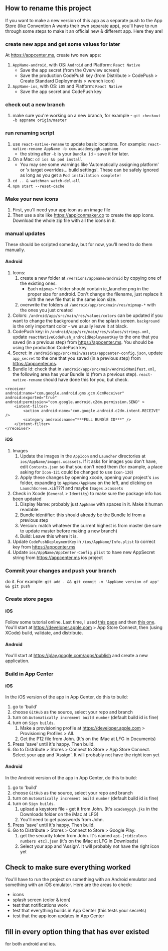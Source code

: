 ## How to rename this project
If you want to make a new version of this app as a separate push to the App Store (like Convention A wants their own separate app), you'll have to run through some steps to make it an official new & different app. Here they are!

### create new apps and get some values for later
At https://appcenter.ms, create two new apps:
1. `AppName-android`, with OS: `Android` and Platform: `React Native`
   * Save the app secret (from the Overview screen)
   * Save the production CodePush key (from Distribute > CodePush > Create Standard Deployments > wrench icon)
2. `AppName-ios`, with OS: `iOS` and Platform: `React Native`
   * Save the app secret and CodePush key

### check out a new branch
1. make sure you're working on a new branch, for example - `git checkout -b appname origin/master`

### run renaming script
1. use `react-native-rename` to update basic locations. For example: `react-native-rename AppName -b com.academypgh.appname`
   * the string after `-b` is your `Bundle Id` - save it for later.
1. On a Mac: `cd ios && pod install`
   * You may see some warnings like 'Automatically assigning platform' or 'x target overrides... build settings'. These can be safely ignored as long as you get a `Pod installation complete!`
1. `cd .. & watchman watch-del-all`
1. `npm start --reset-cache`

### Make your new icons
1. First, you'll need your app icon as an image file
1. Then use a site like https://appiconmaker.co to create the app icons. Download the whole zip file with all the icons in it.

### manual updates
These should be scripted someday, but for now, you'll need to do them manually.

#### Android
 1. Icons:
    1. create a new folder at `/versions/appname/android` by copying one of the existing ones.
       * Each `mipmap-*` folder should contain ic_launcher.png in the proper size for android. Don't change the filename, just replace it with the new file that is the same icon size.
    1. overwrite the folders at `/android/app/src/main/res/mipmap-*` with the ones you just created
 1. Colors: `/android/app/src/main/res/values/colors` can be updated if you want to change the background color on the splash screen. `background` is the only important color - we usually leave it at black.
 1. CodePush key: in `/android/app/src/main/res/values/strings.xml`, update `reactNativeCodePush_androidDeploymentKey` to the one that you saved (in a previous step) from https://appcenter.ms. You should be using the production CodePush key.
 1. Secret: in `/android/app/src/main/assets/appcenter-config.json`, update `app_secret` to the one that you saved (in a previous step) from https://appcenter.ms.
 1. Bundle Id: check that in `/android/app/src/main/AndroidManifest.xml`, the following area has your Bundle Id (from a previous step). `react-native-rename` should have done this for you, but check.

```
<receiver
android:name="com.google.android.gms.gcm.GcmReceiver"
android:exported="true"
android:permission="com.google.android.c2dm.permission.SEND" >
    <intent-filter>
        <action android:name="com.google.android.c2dm.intent.RECEIVE" />
        <category android:name="***FULL BUNDlE ID***" />
    </intent-filter>
</receiver>
```

#### iOS
 1. Images
    1. Update the images in the `AppIcon` and `Launcher` directories at `ios/AppName/images.xcassets`. If it asks for images you don't have, edit `Contents.json` so that you don't need them (for example, a place asking for `Icon-121` could be changed to use `Icon-120`)
    1. Apply these changes by opening xcode, opening your project's `ios` folder, expanding to `AppName/AppName` on the left, and clicking on `LaunchScreen.xib`???! and maybe `Images.xcassets`
 1. Check in Xcode (`General` > `Identity`) to make sure the package info has been updated 
    1. Display Name: probably just `AppName` with spaces in it. Make it human readable.
    1. Bundle identifier: this should already be the Bundle Id from a previous step
    1. Version: match whatever the current highest is from master (be sure to update master before making a new branch)
    1. Build: Leave this where it is.
 1. Update `CodePushDeploymentKey` in `/ios/AppName/Info.plist` to correct key from https://appcenter.ms
 1. Update `ios/AppName/AppCenter-Config.plist` to have new AppSecret string from https://appcenter.ms ios project

### Commit your changes and push your branch
do it. For example: `git add . && git commit -m 'AppName version of app' && git push`

### Create store pages

#### iOS
Follow some tutorial online. Last time, I used [this page](https://developer.apple.com/support/app-store-connect/) and then [this one](https://flutter.dev/docs/deployment/ios). You'll start at https://developer.apple.com > App Store Connect, then (using XCode) build, validate, and distribute.

#### Android
You'll start at https://play.google.com/apps/publish and create a new application.

### Build in App Center

#### iOS
In the iOS version of the app in App Center, do this to build:
1. go to 'build'
1. choose `GitHub` as the source, select your repo and branch
1. turn on `Automatically increment build number` (default build id is fine)
1. turn on `Sign builds`.
   1. Make a provisioning profile at https://developer.apple.com > Provisioning Profiles > All.
   1. Get the P12 file from John. (It's on the iMac at LFG in Documents)
1. Press 'save' until it's happy. Then build.
1. Go to Distribute > Stores > Connect to Store > App Store Connect. Select your app and 'Assign'. It will probably not have the right icon yet

#### Android
In the Android version of the app in App Center, do this to build:
1. go to 'build'
1. choose `GitHub` as the source, select your repo and branch
1. turn on `Automatically increment build number` (default build id is fine)
1. turn on `Sign builds`.
   1. upload a keystore file - get it from John. (It's `academypgh.jks` in the Downloads folder on the iMac at LFG)
   1. You'll need to get passwords from John.
1. Press 'save' until it's happy. Then build.
1. Go to Distribute > Stores > Connect to Store > Google Play.
   1. get the security token from John. It's named `api-[ridiculous numbers etc].json` (it's on the iMac at LFG in Downloads)
   1. Select your app and 'Assign'. It will probably not have the right icon yet

## Check to make sure everything worked
You'll have to run the project on something with an Android emulator and something with an iOS emulator. Here are the areas to check:
- icons
- splash screen (color & icon)
- test that notifications work
- test that everything builds in App Center (this tests your secrets)
- test that the app icon updates in App Center

## fill in every option thing that has ever existed
for both android and ios.
